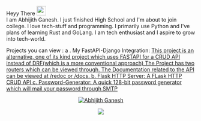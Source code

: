Heyy There <img src = "https://media.giphy.com/media/hvRJCLFzcasrR4ia7z/giphy.gif" width = "25px;">
<br>
I am Abhijith Ganesh. I just finished High School and I'm about to join college.
I love tech-stuff and programming. I primarily use Python and I've plans of learning Rust and GoLang.
I am tech enthusiast and I aspire to grow into tech-world.

Projects you can view :
  a . My FastAPI-Django Integration:
    <a href = "https://github.com/AbhijithGanesh/FastAPI-Django-Integration">
    This project is an alternative, one of its kind project which uses FASTAPI for a CRUD API instead of DRF(which is a more conventional approach) 
    The Project has two routers which can be viewed through. The Documentation related to the API can be viewed at /redoc or /docs.
  b. Flask HTTP Server:
    <a href = "github.com/AbhijithGanesh/Flask-HTTP-Server">
    A FLask HTTP CRUD API
  c. Password-Generator:
    <a href = "https://github.com/AbhijithGanesh/Password-Generator-Django/">
    A quick 128-bit password generator which will mail your password through SMTP
      


<p align="center"> 
<img src="https://github-readme-stats.vercel.app/api?username=AbhijithGanesh&show_icons=true&theme=gotham" alt="Abhijith Ganesh" />
</p>

<div align = 'center'>
<img src = "https://github-readme-stats.vercel.app/api/top-langs/?username=AbhijithGanesh&theme=gotham"/>
</div>




